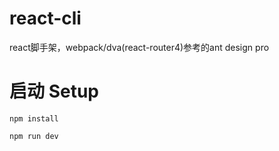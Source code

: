 # react-cli
react脚手架，webpack/dva(react-router4)参考的ant design pro

# 启动 Setup

    npm install

    npm run dev


